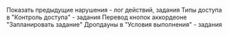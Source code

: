 Показать предыдущие нарушения - лог действий, задания
Типы доступа в "Контроль доступа" - задания
Перевод кнопок аккордеоне "Запланировать задание"
Дропдауны в "Условия выполнения" - задания
